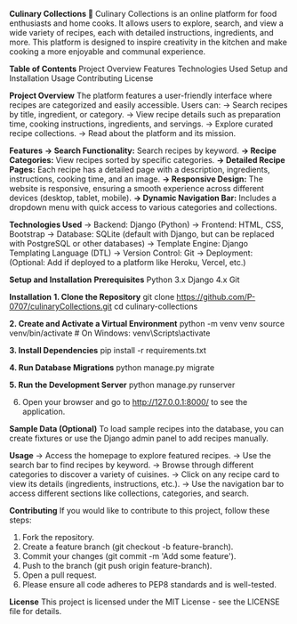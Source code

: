 **Culinary Collections 🍴**
Culinary Collections is an online platform for food enthusiasts and home cooks. It allows users to explore, search, and view a wide variety of recipes, each with detailed instructions, ingredients, and more. This platform is designed to inspire creativity in the kitchen and make cooking a more enjoyable and communal experience.

**Table of Contents**
Project Overview
Features
Technologies Used
Setup and Installation
Usage
Contributing
License

**Project Overview**
The platform features a user-friendly interface where recipes are categorized and easily accessible. Users can:
-> Search recipes by title, ingredient, or category.
-> View recipe details such as preparation time, cooking instructions, ingredients, and servings.
-> Explore curated recipe collections.
-> Read about the platform and its mission.

**Features**
**-> Search Functionality:** Search recipes by keyword.
**-> Recipe Categories:** View recipes sorted by specific categories.
**-> Detailed Recipe Pages:** Each recipe has a detailed page with a description, ingredients, instructions, cooking time, and an image.
**-> Responsive Design:** The website is responsive, ensuring a smooth experience across different devices (desktop, tablet, mobile).
**-> Dynamic Navigation Bar:** Includes a dropdown menu with quick access to various categories and collections.

**Technologies Used**
-> Backend: Django (Python)
-> Frontend: HTML, CSS, Bootstrap
-> Database: SQLite (default with Django, but can be replaced with PostgreSQL or other databases)
-> Template Engine: Django Templating Language (DTL)
-> Version Control: Git
-> Deployment: (Optional: Add if deployed to a platform like Heroku, Vercel, etc.)

**Setup and Installation**
**Prerequisites**
Python 3.x
Django 4.x
Git

**Installation**
**1. Clone the Repository**
git clone https://github.com/P-0707/culinaryCollections.git
cd culinary-collections

**2. Create and Activate a Virtual Environment**
python -m venv venv
source venv/bin/activate  # On Windows: venv\Scripts\activate

**3. Install Dependencies**
pip install -r requirements.txt

**4. Run Database Migrations**
python manage.py migrate

**5. Run the Development Server**
python manage.py runserver

6. Open your browser and go to http://127.0.0.1:8000/ to see the application.


**Sample Data (Optional)**
To load sample recipes into the database, you can create fixtures or use the Django admin panel to add recipes manually.

**Usage**
-> Access the homepage to explore featured recipes.
-> Use the search bar to find recipes by keyword.
-> Browse through different categories to discover a variety of cuisines.
-> Click on any recipe card to view its details (ingredients, instructions, etc.).
-> Use the navigation bar to access different sections like collections, categories, and search.

**Contributing**
If you would like to contribute to this project, follow these steps:
1. Fork the repository.
2. Create a feature branch (git checkout -b feature-branch).
3. Commit your changes (git commit -m 'Add some feature').
4. Push to the branch (git push origin feature-branch).
5. Open a pull request.
6. Please ensure all code adheres to PEP8 standards and is well-tested.

**License**
This project is licensed under the MIT License - see the LICENSE file for details.
